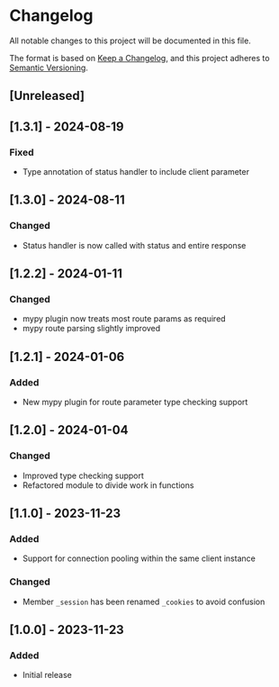# Changelog
All notable changes to this project will be documented in this file.

The format is based on [Keep a Changelog](https://keepachangelog.com/en/1.0.0/),
and this project adheres to [Semantic Versioning](https://semver.org/spec/v2.0.0.html).

## [Unreleased]

## [1.3.1] - 2024-08-19

### Fixed
- Type annotation of status handler to include client parameter

## [1.3.0] - 2024-08-11

### Changed
- Status handler is now called with status and entire response

## [1.2.2] - 2024-01-11

### Changed
- mypy plugin now treats most route params as required
- mypy route parsing slightly improved

## [1.2.1] - 2024-01-06

### Added
- New mypy plugin for route parameter type checking support

## [1.2.0] - 2024-01-04

### Changed
- Improved type checking support
- Refactored module to divide work in functions

## [1.1.0] - 2023-11-23

### Added
- Support for connection pooling within the same client instance

### Changed
- Member `_session` has been renamed `_cookies` to avoid confusion

## [1.0.0] - 2023-11-23

### Added
- Initial release
